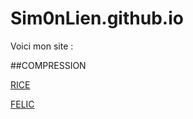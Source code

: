 # Sim0nLien.github.io

Voici mon site :


##COMPRESSION

[RICE](Compression/Codage/Rice.md)

[FELIC](Compression/Images/FELIC.md)  


